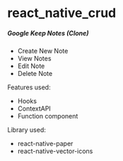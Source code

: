 # react_native_crud

##### Google Keep Notes (Clone)
* Create New Note
* View Notes
* Edit Note
* Delete Note

Features used:
* Hooks
* ContextAPI
* Function component

Library used:
* react-native-paper
* react-native-vector-icons
